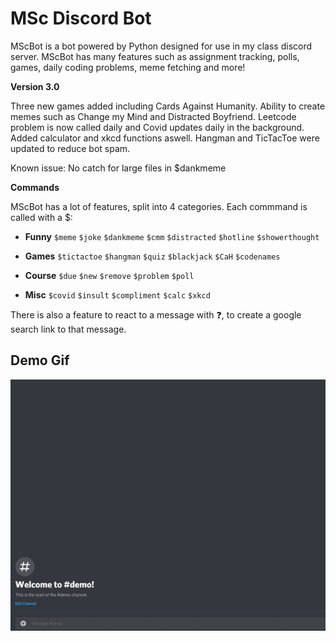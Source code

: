# MSc Discord Bot

MScBot is a bot powered by Python designed for use in my class discord server. MScBot has many features such as assignment tracking, polls, games, daily coding problems, meme fetching and more!

**Version 3.0**

Three new games added including Cards Against Humanity. Ability to create memes such as Change my Mind and Distracted Boyfriend. Leetcode problem is now called daily and Covid updates daily in the background. Added calculator and xkcd functions aswell. Hangman and TicTacToe were updated to reduce bot spam.

Known issue: No catch for large files in \$dankmeme

**Commands**

MScBot has a lot of features, split into 4 categories. Each commmand is called with a \$:

- **Funny** `$meme` `$joke` `$dankmeme` `$cmm` `$distracted` `$hotline` `$showerthought`

- **Games** `$tictactoe` `$hangman` `$quiz` `$blackjack` `$CaH` `$codenames`

- **Course** `$due` `$new` `$remove` `$problem` `$poll`

- **Misc** `$covid` `$insult` `$compliment` `$calc` `$xkcd`

There is also a feature to react to a message with ❓, to create a google search link to that message.

## Demo Gif

<img src="/files/demo_images/discord.gif" alt="Demo Gif"
	title="Demo"/>
